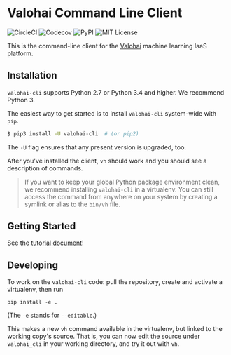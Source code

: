 # Valohai Command Line Client

![CircleCI](https://img.shields.io/circleci/project/github/valohai/valohai-cli.svg)
![Codecov](https://img.shields.io/codecov/c/github/valohai/valohai-cli.svg)
![PyPI](https://img.shields.io/pypi/v/valohai-cli.svg)
![MIT License](https://img.shields.io/github/license/valohai/valohai-cli.svg)

This is the command-line client for the [Valohai][vh] machine learning IaaS platform.

Installation
------------

`valohai-cli` supports Python 2.7 or Python 3.4 and higher. We recommend Python 3.

The easiest way to get started is to install `valohai-cli` system-wide with `pip`.

```bash
$ pip3 install -U valohai-cli  # (or pip2)
```

The `-U` flag ensures that any present version is upgraded, too.

After you've installed the client, `vh` should work and you should see a description
of commands.

> If you want to keep your global Python package environment clean,
we recommend installing `valohai-cli` in a virtualenv.  You can still access the command
from anywhere on your system by creating a symlink or alias to the `bin/vh` file.

Getting Started
---------------

See the [tutorial document](./TUTORIAL.md)!

[vh]: https://valohai.com/
[app]: https://app.valohai.com/

Developing
----------

To work on the `valohai-cli` code: pull the repository, create and activate a virtualenv, then run

```
pip install -e .
```

(The `-e` stands for `--editable`.)

This makes a new `vh` command available in the virtualenv, but linked to the working copy's
source.  That is, you can now edit the source under `valohai_cli` in your working directory,
and try it out with `vh`.